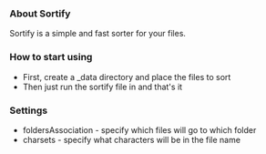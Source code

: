 ### About Sortify
Sortify is a simple and fast sorter for your files.

### How to start using
- First, create a _data directory and place the files to sort
- Then just run the sortify file in and that's it

### Settings
- foldersAssociation - specify which files will go to which folder
- charsets - specify what characters will be in the file name
